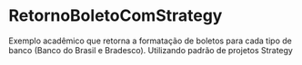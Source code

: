 # RetornoBoletoComStrategy
Exemplo acadêmico que retorna a formatação de boletos para cada tipo de banco (Banco do Brasil e Bradesco). Utilizando padrão de projetos Strategy

